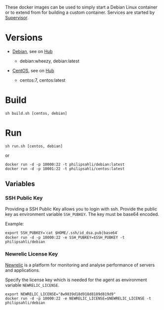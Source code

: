 These docker images can be used to simply start a Debian Linux container
or to extend from for building a custom container. Services are started by [Supervisor][6].

# Versions

* [Debian][2], see on [Hub][4]
	* debian:wheezy, debian:latest

* [CentOS][3], see on [Hub][5]
	* centos:7, centos:latest

# Build

    sh build.sh [centos, debian]


# Run


    sh run.sh [centos, debian]


or


    docker run -d -p 10000:22 -t philipsahli/debian:latest
    docker run -d -p 10001:22 -t philipsahli/centos:latest
 

## Variables
### SSH Public Key

Providing a SSH Public Key allows you to login with ssh. Provide the public key
as environment variable `SSH_PUBKEY`. The key must be base64 encoded.

Example:

    export SSH_PUBKEY=ˋcat $HOME/.ssh/id_dsa.pub|base64ˋ
    docker run -d -p 10000:22 -e SSH_PUBKEY=$SSH_PUBKEY -t philipsahli/debian

### Newrelic License Key

[Newrelic][1] is a platform for monitoring and analyse performance of servers and applications.

Specify the license key which is needed for the agent as environment variable `NEWRELIC_LICENSE`.

    export NEWRELIC_LICENSE="8w9839d18d918d8189d819d9"
    docker run -d -p 10000:22 -e NEWRELIC_LICENSE=$NEWRELIC_LICENSE -t philipsahli/debian

[1]: http://newrelic.com
[2]: https://www.debian.org
[3]: http://www.centos.org/
[4]: https://registry.hub.docker.com/u/philipsahli/centos/
[5]: https://registry.hub.docker.com/u/philipsahli/debian/
[6]: http://supervisord.org/index.html